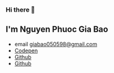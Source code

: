
### Hi there 👋
## I'm Nguyen Phuoc Gia Bao


* email [giabao050598@gmail.com](mailto:giabao050598@gmail.com)
* [Codepen](https://codepen.io/npgb-the-sasster)
* [Github](https://github.com/NPGB)
* [Github](https://gitlab.com/NPGB)
